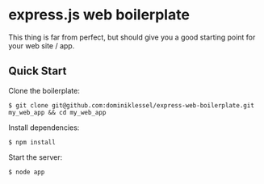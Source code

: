 # express.js web boilerplate

This thing is far from perfect, but should give you a good starting point for your web site / app.

## Quick Start

Clone the boilerplate:
```
$ git clone git@github.com:dominiklessel/express-web-boilerplate.git my_web_app && cd my_web_app
```

Install dependencies:
```
$ npm install
```

Start the server:
```
$ node app
```
